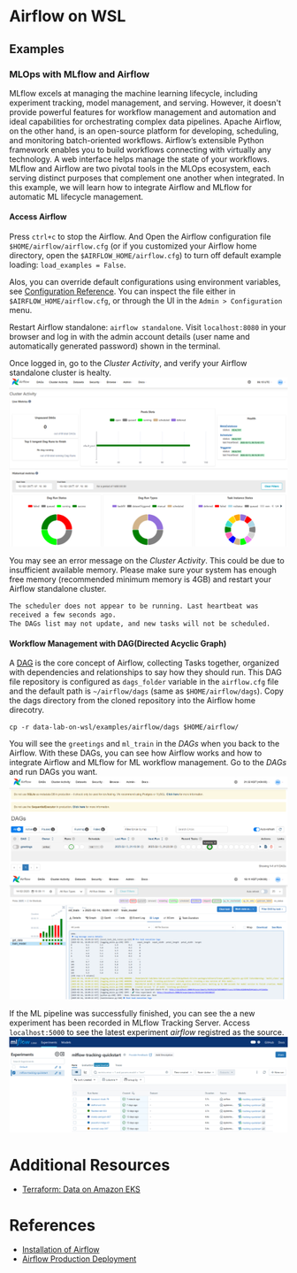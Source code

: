 # Airflow on WSL
## Examples
### MLOps with MLflow and Airflow
MLflow excels at managing the machine learning lifecycle, including experiment tracking, model management, and serving. However, it doesn't provide powerful features for workflow management and automation and ideal capabilities for orchestrating complex data pipelines. Apache Airflow, on the other hand, is an open-source platform for developing, scheduling, and monitoring batch-oriented workflows. Airflow’s extensible Python framework enables you to build workflows connecting with virtually any technology. A web interface helps manage the state of your workflows. MLflow and Airflow are two pivotal tools in the MLOps ecosystem, each serving distinct purposes that complement one another when integrated. In this example, we will learn how to integrate Airflow and MLflow for automatic ML lifecycle management.

#### Access Airflow
Press `ctrl+c` to stop the Airflow. And Open the Airflow configuration file `$HOME/airflow/airflow.cfg` (or if you customized your Airflow home directory, open the `$AIRFLOW_HOME/airflow.cfg`) to turn off default example loading: `load_examples = False`.

Alos, you can override default configurations using environment variables, see [Configuration Reference](https://airflow.apache.org/docs/apache-airflow/stable/configurations-ref.html). You can inspect the file either in `$AIRFLOW_HOME/airflow.cfg`, or through the UI in the `Admin > Configuration` menu.

Restart Airflow standalone: `airflow standalone`. Visit `localhost:8080` in your browser and log in with the admin account details (user name and automatically generated password) shown in the terminal.

Once logged in, go to the *Cluster Activity*, and verify your Airflow standalone cluster is healty.
![wsl-airflow-cluster-status](../../images/wsl-airflow-cluster-status.png)

You may see an error message on the *Cluster Activity*. This could be due to insufficient available memory. Please make sure your system has enough free memory (recommended minimum memory is 4GB) and restart your Airflow standalone cluster.
```
The scheduler does not appear to be running. Last heartbeat was received a few seconds ago.
The DAGs list may not update, and new tasks will not be scheduled.
```

#### Workflow Management with DAG(Directed Acyclic Graph)
A [DAG](https://airflow.apache.org/docs/apache-airflow/stable/core-concepts/dags.html) is the core concept of Airflow, collecting Tasks together, organized with dependencies and relationships to say how they should run. This DAG file repository is configured as `dags_folder` variable in the `airflow.cfg` file and the default path is `~/airflow/dags` (same as `$HOME/airflow/dags`). Copy the dags directory from the cloned repository into the Airflow home direcotry.
```
cp -r data-lab-on-wsl/examples/airflow/dags $HOME/airflow/
```

You will see the `greetings` and `ml_train` in the *DAGs* when you back to the Airflow. With these DAGs, you can see how Airflow works and how to integrate Airflow and MLflow for ML workflow management. Go to the *DAGs* and run DAGs you want.
![wsl-airflow-dag-list](../../images/wsl-airflow-dag-list.png)
![wsl-airflow-mlflow-dag](../../images/wsl-airflow-mlflow-dag.png)

If the ML pipeline was successfully finished, you can see the a new experiment has been recorded in MLflow Tracking Server. Access `localhost:5000` to see the latest experiment *airflow* registred as the source.
![wsl-airflow-mlflow-exp](../../images/wsl-airflow-mlflow-exp.png)

# Additional Resources
- [Terraform: Data on Amazon EKS](https://github.com/Young-ook/terraform-aws-eks/tree/main/examples/data-ai)

# References
- [Installation of Airflow](https://airflow.apache.org/docs/apache-airflow/stable/installation/index.html)
- [Airflow Production Deployment](https://airflow.apache.org/docs/apache-airflow/stable/administration-and-deployment/production-deployment.html)
